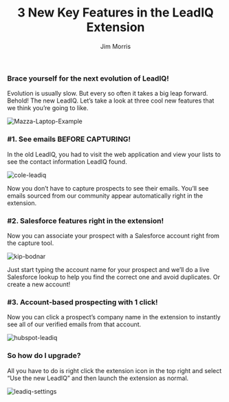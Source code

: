 ﻿---
title: 3 New Key Features in the LeadIQ Extension
description:
coverImage: /img/Ben-Parr-Laptop.png
publishDate: Nov 2, 2017

author: Jim Morris
authorProfile:  Jim Morris runs Customer Success and Support at LeadIQ. If you ever need anything, just shoot an email over to support@leadiq.com.
authorImage: 
---

### Brace yourself for the next evolution of LeadIQ!

Evolution is usually slow. But every so often it takes a big leap forward. Behold! The new LeadIQ. Let’s take a look at three cool new features that we think you’re going to like.

![Mazza-Laptop-Example](/img/Mazza-Laptop-Example.png)

### #1. See emails BEFORE CAPTURING!

In the old LeadIQ, you had to visit the web application and view your lists to see the contact information LeadIQ found.

![cole-leadiq](/img/cole-leadiq.png)

Now you don’t have to capture prospects to see their emails. You’ll see emails sourced from our community appear automatically right in the extension.

### #2. Salesforce features right in the extension!

Now you can associate your prospect with a Salesforce account right from the capture tool.

![kip-bodnar](/img/kip-bodnar.png)

Just start typing the account name for your prospect and we’ll do a live Salesforce lookup to help you find the correct one and avoid duplicates. Or create a new account!

### #3. Account-based prospecting with 1 click!

Now you can click a prospect’s company name in the extension to instantly see all of our verified emails from that account.

![hubspot-leadiq](/img/hubspot-leadiq.png)

### So how do I upgrade?

All you have to do is right click the extension icon in the top right and select “Use the new LeadIQ” and then launch the extension as normal.

![leadiq-settings](/img/leadiq-settings.png)